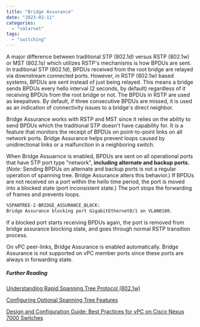 ```yaml
---
title: "Bridge Assurance"
date: "2023-02-11"
categories: 
  - "valarnet"
tags: 
  - "switching"
---
```


A major difference between traditional STP (802.1d) versus RSTP (802.1w) or MST (802.1s) which utilizes RSTP's mechanisms is how BPDUs are sent. In traditional STP (802.1d), BPDUs received from the root bridge are relayed via downstream connected ports. However, in RSTP (802.1w) based systems, BPDUs are sent instead of just being relayed. This means a bridge sends BPDUs every hello interval (2 seconds, by default) regardless of it receiving BPDUs from the root bridge or not. The BPDUs in RSTP are used as keepalives. By default, if three consecutive BPDUs are missed, it is used as an indication of connectivity issues to a bridge's direct neighbor.

Bridge Assurance works with RSTP and MST since it relies on the ability to send BPDUs which the traditional STP doesn't have capability for. It is a feature that monitors the receipt of BPDUs on point-to-point links on all network ports. Bridge Assurance helps prevent loops caused by unidirectional links or a malfunction in a neighboring switch. 

When Bridge Assuarnce is enabled, BPDUs are sent on all operational ports that have STP port type "network", **including alternate and backup ports.** (*Note:* Sending BPDUs on alternate and backup ports is not a regular operation of spanning tree. Bridge Assurance alters this behavior.) If BPDUs are not received on a port within the hello time period, the port is moved into a blocked state (port inconsistent state.) The port stops the forwarding of frames and prevents loops. 

```md
%SPANTREE-2-BRIDGE_ASSURANCE_BLOCK: 
Bridge Assurance blocking port GigabitEthernet0/1 on VLAN0100.
```

If a blocked port starts receiving BPDUs again, the port is removed from bridge assurance blocking state, and goes through normal RSTP transition process.

On vPC peer-links, Bridge Assurance is enabled automatically. Bridge Assurance is not supported on vPC member ports since these ports are always in forwarding state.

##### Further Reading
[Understanding Rapid Spanning Tree Protocol (802.1w)](https://www.cisco.com/c/en/us/support/docs/lan-switching/spanning-tree-protocol/24062-146.html#anc6)

[Configuring Optional Spanning Tree Features](https://www.cisco.com/c/en/us/td/docs/switches/lan/catalyst9500/software/release/16-12/configuration_guide/lyr2/b_1612_lyr2_9500_cg/configuring_optional_spanning_tree_features.html#Cisco_Concept.dita_cfe5e337-9809-43c3-901e-32b7226805f4)

[Design and Configuration Guide: Best Practices for vPC on Cisco Nexus 7000 Switches](https://www.cisco.com/c/dam/en/us/td/docs/switches/datacenter/sw/design/vpc_design/vpc_best_practices_design_guide.pdf)